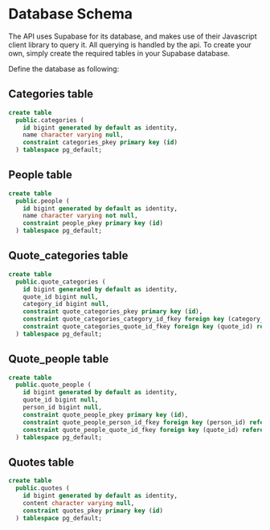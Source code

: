# Database Schema

The API uses Supabase for its database, and makes use of their Javascript client library to query it. All querying is handled by the api. To create your own, simply create the required tables in your Supabase database.

Define the database as following:

## Categories table
```sql
create table
  public.categories (
    id bigint generated by default as identity,
    name character varying null,
    constraint categories_pkey primary key (id)
  ) tablespace pg_default;
```
## People table
```sql
create table
  public.people (
    id bigint generated by default as identity,
    name character varying not null,
    constraint people_pkey primary key (id)
  ) tablespace pg_default;
```
## Quote_categories table
```sql
create table
  public.quote_categories (
    id bigint generated by default as identity,
    quote_id bigint null,
    category_id bigint null,
    constraint quote_categories_pkey primary key (id),
    constraint quote_categories_category_id_fkey foreign key (category_id) references categories (id) on update cascade on delete cascade,
    constraint quote_categories_quote_id_fkey foreign key (quote_id) references quotes (id) on update cascade on delete cascade
  ) tablespace pg_default;
```

## Quote_people table
```sql
create table
  public.quote_people (
    id bigint generated by default as identity,
    quote_id bigint null,
    person_id bigint null,
    constraint quote_people_pkey primary key (id),
    constraint quote_people_person_id_fkey foreign key (person_id) references people (id) on update cascade on delete cascade,
    constraint quote_people_quote_id_fkey foreign key (quote_id) references quotes (id) on update cascade on delete cascade
  ) tablespace pg_default;
```

## Quotes table
```sql
create table
  public.quotes (
    id bigint generated by default as identity,
    content character varying null,
    constraint quotes_pkey primary key (id)
  ) tablespace pg_default;
```